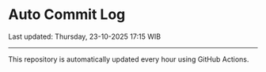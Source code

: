 # Auto Commit Log

Last updated: Thursday, 23-10-2025 17:15 WIB

---

This repository is automatically updated every hour using GitHub Actions.

